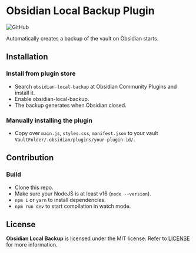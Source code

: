 # Obsidian Local Backup Plugin

![GitHub](https://img.shields.io/github/license/cgcel/obsidian-local-backup)

Automatically creates a backup of the vault on Obsidian starts.

## Installation

### Install from plugin store

- Search `obsidian-local-backup` at Obsidian Community Plugins and install it.
- Enable obsidian-local-backup.
- The backup generates when Obsidian closed.

### Manually installing the plugin

- Copy over `main.js`, `styles.css`, `manifest.json` to your vault `VaultFolder/.obsidian/plugins/your-plugin-id/`.

## Contribution

### Build

- Clone this repo.
- Make sure your NodeJS is at least v16 (`node --version`).
- `npm i` or `yarn` to install dependencies.
- `npm run dev` to start compilation in watch mode.

## License

**Obsidian Local Backup** is licensed under the MIT license. Refer to [LICENSE](https://github.com/cgcel/obsidian-local-backup/LICENSE) for more information.
